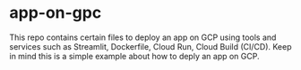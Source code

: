 # app-on-gpc
This repo contains certain files to deploy an app on GCP using tools and services such as Streamlit, Dockerfile, Cloud Run, Cloud Build (CI/CD).
Keep in mind this is a simple example about how to deply an app on GCP.
